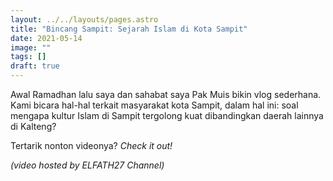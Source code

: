```yaml
---
layout: ../../layouts/pages.astro
title: "Bincang Sampit: Sejarah Islam di Kota Sampit"
date: 2021-05-14
image: ""
tags: []
draft: true
---
```


Awal Ramadhan lalu saya dan sahabat saya Pak Muis bikin vlog sederhana. Kami bicara hal-hal terkait masyarakat kota Sampit, dalam hal ini: soal mengapa kultur Islam di Sampit tergolong kuat dibandingkan daerah lainnya di Kalteng?

Tertarik nonton videonya? *Check it out!*

<!--{% youtube "mkugvMi1iuQ" %}-->

*(video hosted by ELFATH27 Channel)*